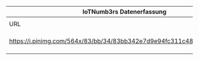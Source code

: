 |IoTNumb3rs Datenerfassung|||||||||||
| ---- | ---- | ---- | ---- | ---- | ---- | ---- | ---- | ---- | ---- | ---- |
||||||||||||
|URL|home_url|filename|device_class|device_count|market_class|market_volume|prognosis_year|publication_year|authorship_class|Dropbox folder|
|https://i.pinimg.com/564x/83/bb/34/83bb342e7d9e94fc311c4825ac9c68de.jpg|https://www.dailyinfographic.com/internet-of-things-insights-through-the-tech-lens-that-matters-infographic|file4_83bb342e7d9e94fc311c4825ac9c68de.jpg|||size|7.1E+12|2020|2015|web-hosting|JinlinHolic/20181230-1500|
